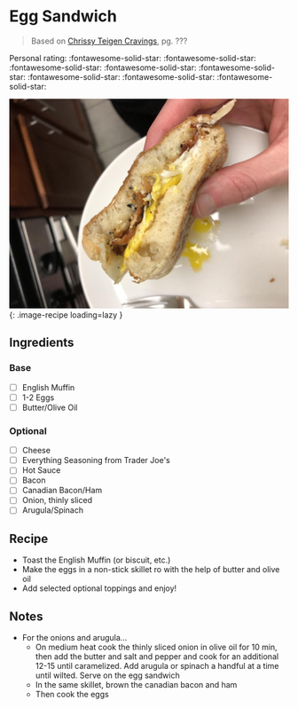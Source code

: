 # Egg Sandwich

> Based on [Chrissy Teigen Cravings], pg. ???

  [Chrissy Teigen Cravings]: https://www.penguinrandomhouse.com/books/252973/cravings-by-chrissy-teigen-with-adeena-sussman/

<!-- {cts} rating=5; (User can specify rating on scale of 1-5) -->

Personal rating: :fontawesome-solid-star: :fontawesome-solid-star: :fontawesome-solid-star: :fontawesome-solid-star: :fontawesome-solid-star: :fontawesome-solid-star: :fontawesome-solid-star: :fontawesome-solid-star:

<!-- {cte} -->

<!-- {cts} name_image=egg_sandwich.jpeg; (User can specify image name) -->

![egg_sandwich.jpeg](./egg_sandwich.jpeg){: .image-recipe loading=lazy }

<!-- {cte} -->

## Ingredients

### Base

* [ ] English Muffin
* [ ] 1-2 Eggs
* [ ] Butter/Olive Oil

### Optional

* [ ] Cheese
* [ ] Everything Seasoning from Trader Joe's
* [ ] Hot Sauce
* [ ] Bacon
* [ ] Canadian Bacon/Ham
* [ ] Onion, thinly sliced
* [ ] Arugula/Spinach

## Recipe

* Toast the English Muffin (or biscuit, etc.)
* Make the eggs in a non-stick skillet ro with the help of butter and olive oil
* Add selected optional toppings and enjoy!

## Notes

* For the onions and arugula...
    * On medium heat cook the thinly sliced onion in olive oil for 10 min, then add the butter and salt and pepper and cook for an additional 12-15 until caramelized. Add arugula or spinach a handful at a time until wilted. Serve on the egg sandwich
    * In the same skillet, brown the canadian bacon and ham
    * Then cook the eggs
